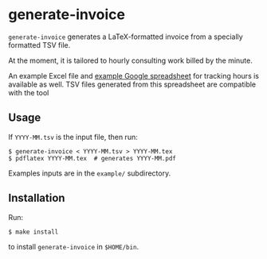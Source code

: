 generate-invoice
================

`generate-invoice` generates a LaTeX-formatted invoice from a
specially formatted TSV file.

At the moment, it is tailored to hourly consulting work billed by the
minute.

An example Excel file and [example Google spreadsheet] for tracking
hours is available as well.  TSV files generated from this
spreadsheet are compatible with the tool 

Usage
-----

If `YYYY-MM.tsv` is the input file, then run:

    $ generate-invoice < YYYY-MM.tsv > YYYY-MM.tex
    $ pdflatex YYYY-MM.tex  # generates YYYY-MM.pdf

Examples inputs are in the `example/` subdirectory.


Installation
------------

Run:

    $ make install

to install `generate-invoice` in `$HOME/bin`.


[example Google spreadsheet]: https://docs.google.com/spreadsheet/ccc?key=0AoEIaC_fw2i1dE9LbHhUSFk2MFpFQUhjR2tfUGtvbHc&usp=sharing


